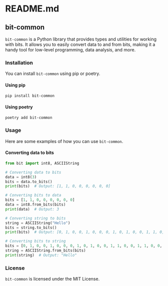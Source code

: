 # README.md

## bit-common

`bit-common` is a Python library that provides types and utilities for working with bits. It allows you to easily convert data to and from bits, making it a handy tool for low-level programming, data analysis, and more.

### Installation

You can install `bit-common` using pip or poetry.

#### Using pip

```bash
pip install bit-common
```

#### Using poetry

```bash
poetry add bit-common
```

### Usage

Here are some examples of how you can use `bit-common`.

#### Converting data to bits

```python
from bit import int8, ASCIIString

# Converting data to bits
data = int8(3)
bits = data.to_bits()
print(bits)  # Output: [1, 1, 0, 0, 0, 0, 0, 0]

# Converting bits to data
bits = [1, 1, 0, 0, 0, 0, 0, 0]
data = int8.from_bits(bits)
print(data)  # Output: 3

# Converting string to bits
string = ASCIIString("Hello")
bits = string.to_bits()
print(bits)  # Output: [0, 1, 0, 0, 1, 0, 0, 0, 1, 0, 1, 0, 0, 1, 1, 0, 0, 1, 1, 0, 0, 1, 1, 0, 0, 1, 1, 0, 1, 0, 1, 1, 0, 1, 1, 0, 1, 0, 1, 1]

# Converting bits to string
bits = [0, 1, 0, 0, 1, 0, 0, 0, 1, 0, 1, 0, 0, 1, 1, 0, 0, 1, 1, 0, 0, 1, 1, 0, 0, 1, 1, 0, 1, 0, 1, 1, 0, 1, 1, 0, 1, 0, 1, 1]
string = ASCIIString.from_bits(bits)
print(string)  # Output: "Hello"
```


### License

`bit-common` is licensed under the MIT License.